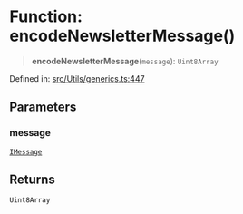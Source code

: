 # Function: encodeNewsletterMessage()

> **encodeNewsletterMessage**(`message`): `Uint8Array`

Defined in: [src/Utils/generics.ts:447](https://github.com/Fokusdotid/bail/blob/dad8cbc7bd41e0c17126095b0fc017b92c3d85cf/src/Utils/generics.ts#L447)

## Parameters

### message

[`IMessage`](../namespaces/proto/interfaces/IMessage.md)

## Returns

`Uint8Array`
